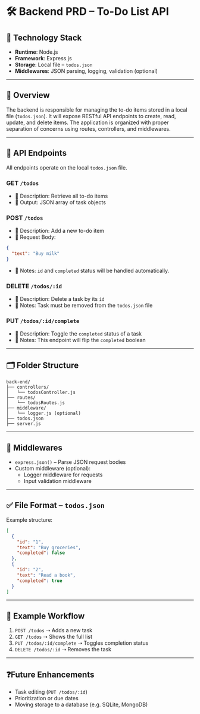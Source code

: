 
# 🛠️ Backend PRD – To-Do List API

## 📌 Technology Stack

- **Runtime**: Node.js
- **Framework**: Express.js
- **Storage**: Local file – `todos.json`
- **Middlewares**: JSON parsing, logging, validation (optional)

---

## 📄 Overview

The backend is responsible for managing the to-do items stored in a local file (`todos.json`). It will expose RESTful API endpoints to create, read, update, and delete items. The application is organized with proper separation of concerns using routes, controllers, and middlewares.

---

## 📂 API Endpoints

All endpoints operate on the local `todos.json` file.

### GET `/todos`
- 🔹 Description: Retrieve all to-do items
- 📄 Output: JSON array of task objects

### POST `/todos`
- 🔹 Description: Add a new to-do item
- 📝 Request Body:
```json
{
  "text": "Buy milk"
}
```
- 🧠 Notes: `id` and `completed` status will be handled automatically.

### DELETE `/todos/:id`
- 🔹 Description: Delete a task by its `id`
- 🧠 Notes: Task must be removed from the `todos.json` file

### PUT `/todos/:id/complete`
- 🔹 Description: Toggle the `completed` status of a task
- 🧠 Notes: This endpoint will flip the `completed` boolean

---

## 🗂️ Folder Structure

```
back-end/
├── controllers/
│   └── todosController.js
├── routes/
│   └── todosRoutes.js
├── middleware/
│   └── logger.js (optional)
├── todos.json
├── server.js
```

---

## 🧩 Middlewares

- `express.json()` – Parse JSON request bodies
- Custom middleware (optional):
  - Logger middleware for requests
  - Input validation middleware

---

## ✅ File Format – `todos.json`

Example structure:

```json
[
  {
    "id": "1",
    "text": "Buy groceries",
    "completed": false
  },
  {
    "id": "2",
    "text": "Read a book",
    "completed": true
  }
]
```

---

## 🚀 Example Workflow

1. `POST /todos` ➝ Adds a new task
2. `GET /todos` ➝ Shows the full list
3. `PUT /todos/:id/complete` ➝ Toggles completion status
4. `DELETE /todos/:id` ➝ Removes the task

---

## ❓Future Enhancements

- Task editing (`PUT /todos/:id`)
- Prioritization or due dates
- Moving storage to a database (e.g. SQLite, MongoDB)

